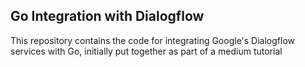 ## Go Integration with Dialogflow
This repository contains the code for integrating Google's Dialogflow services with Go, initially put together as part of a medium tutorial